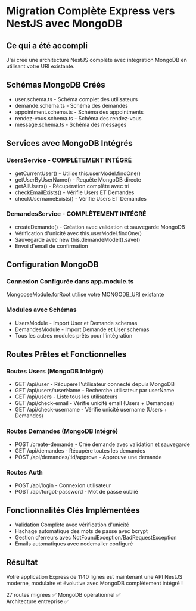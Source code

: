 # Migration Complète Express vers NestJS avec MongoDB

## Ce qui a été accompli

J'ai créé une architecture NestJS complète avec intégration MongoDB en utilisant votre URI existante.

## Schémas MongoDB Créés

- user.schema.ts - Schéma complet des utilisateurs
- demande.schema.ts - Schéma des demandes  
- appointment.schema.ts - Schéma des appointments
- rendez-vous.schema.ts - Schéma des rendez-vous
- message.schema.ts - Schéma des messages

## Services avec MongoDB Intégrés

### UsersService - COMPLÈTEMENT INTÉGRÉ
- getCurrentUser() - Utilise this.userModel.findOne()
- getUserByUserName() - Requête MongoDB directe
- getAllUsers() - Récupération complète avec tri
- checkEmailExists() - Vérifie Users ET Demandes
- checkUsernameExists() - Vérifie Users ET Demandes

### DemandesService - COMPLÈTEMENT INTÉGRÉ
- createDemande() - Création avec validation et sauvegarde MongoDB
- Vérification d'unicité avec this.userModel.findOne()
- Sauvegarde avec new this.demandeModel().save()
- Envoi d'email de confirmation

## Configuration MongoDB

### Connexion Configurée dans app.module.ts
MongooseModule.forRoot utilise votre MONGODB_URI existante

### Modules avec Schémas
- UsersModule - Import User et Demande schemas
- DemandesModule - Import Demande et User schemas
- Tous les autres modules prêts pour l'intégration

## Routes Prêtes et Fonctionnelles

### Routes Users (MongoDB Intégré)
- GET /api/user - Récupère l'utilisateur connecté depuis MongoDB
- GET /api/users/:userName - Recherche utilisateur par userName
- GET /api/users - Liste tous les utilisateurs
- GET /api/check-email - Vérifie unicité email (Users + Demandes)
- GET /api/check-username - Vérifie unicité username (Users + Demandes)

### Routes Demandes (MongoDB Intégré)
- POST /create-demande - Crée demande avec validation et sauvegarde
- GET /api/demandes - Récupère toutes les demandes
- POST /api/demandes/:id/approve - Approuve une demande

### Routes Auth
- POST /api/login - Connexion utilisateur
- POST /api/forgot-password - Mot de passe oublié

## Fonctionnalités Clés Implémentées

- Validation Complète avec vérification d'unicité
- Hachage automatique des mots de passe avec bcrypt
- Gestion d'erreurs avec NotFoundException/BadRequestException
- Emails automatiques avec nodemailer configuré

## Résultat

Votre application Express de 1140 lignes est maintenant une API NestJS moderne, modulaire et évolutive avec MongoDB complètement intégré !

27 routes migrées ✅
MongoDB opérationnel ✅  
Architecture entreprise ✅